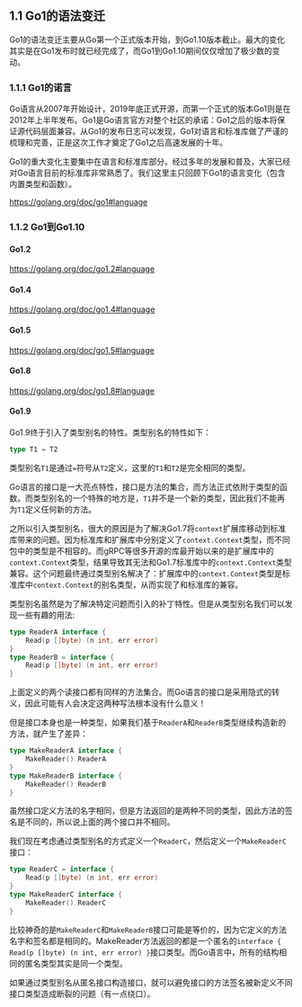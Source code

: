 ## 1.1 Go1的语法变迁

Go1的语法变迁主要从Go第一个正式版本开始，到Go1.10版本截止。最大的变化其实是在Go1发布时就已经完成了，而Go1到Go1.10期间仅仅增加了极少数的变动。

### 1.1.1 Go1的诺言

Go语言从2007年开始设计，2019年底正式开源，而第一个正式的版本Go1则是在2012年上半年发布。Go1是Go语言官方对整个社区的承诺：Go1之后的版本将保证源代码层面兼容。从Go1的发布日志可以发现，Go1对语言和标准库做了严谨的梳理和完善，正是这次工作才奠定了Go1之后高速发展的十年。

Go1的重大变化主要集中在语言和标准库部分。经过多年的发展和普及，大家已经对Go语言目前的标准库非常熟悉了。我们这里主只回顾下Go1的语言变化（包含内置类型和函数）。

https://golang.org/doc/go1#language


### 1.1.2 Go1到Go1.10

#### Go1.2

https://golang.org/doc/go1.2#language

#### Go1.4

https://golang.org/doc/go1.4#language


#### Go1.5

https://golang.org/doc/go1.5#language


#### Go1.8

https://golang.org/doc/go1.8#language

#### Go1.9

Go1.9终于引入了类型别名的特性。类型别名的特性如下：

```go
type T1 = T2
```

类型别名`T1`是通过`=`符号从`T2`定义，这里的`T1`和`T2`是完全相同的类型。

Go语言的接口是一大亮点特性，接口是方法的集合，而方法正式依附于类型的函数。而类型别名的一个特殊的地方是，`T1`并不是一个新的类型，因此我们不能再为`T1`定义任何新的方法。

之所以引入类型别名，很大的原因是为了解决Go1.7将`context`扩展库移动到标准库带来的问题。因为标准库和扩展库中分别定义了`context.Context`类型，而不同包中的类型是不相容的。而gRPC等很多开源的库最开始以来的是扩展库中的`context.Context`类型，结果导致其无法和Go1.7标准库中的`context.Context`类型兼容。这个问题最终通过类型别名解决了：扩展库中的`context.Context`类型是标准库中`context.Context`的别名类型，从而实现了和标准库的兼容。

类型别名虽然是为了解决特定问题而引入的补丁特性。但是从类型别名我们可以发现一些有趣的用法:

```go
type ReaderA interface {
	Read(p []byte) (n int, err error)
}
type ReaderB = interface {
	Read(p []byte) (n int, err error)
}
```

上面定义的两个读接口都有同样的方法集合。而Go语言的接口是采用隐式的转义，因此可能有人会决定这两种写法根本没有什么意义！

但是接口本身也是一种类型，如果我们基于`ReaderA`和`ReaderB`类型继续构造新的方法，就产生了差异：

```go
type MakeReaderA interface {
	MakeReader() ReaderA
}
type MakeReaderB interface {
	MakeReader() ReaderB
}
```

虽然接口定义方法的名字相同，但是方法返回的是两种不同的类型，因此方法的签名是不同的，所以说上面的两个接口并不相同。

我们现在考虑通过类型别名的方式定义一个`ReaderC`，然后定义一个`MakeReaderC`接口：

```go
type ReaderC = interface {
	Read(p []byte) (n int, err error)
}
type MakeReaderC interface {
	MakeReader() ReaderC
}
```

比较神奇的是`MakeReaderC`和`MakeReaderB`接口可能是等价的，因为它定义的方法名字和签名都是相同的。MakeReader方法返回的都是一个匿名的`interface { Read(p []byte) (n int, err error) }`接口类型。而Go语言中，所有的结构相同的匿名类型其实是同一个类型。

如果通过类型别名从匿名接口构造接口，就可以避免接口的方法签名被新定义不同接口类型造成断裂的问题（有一点绕口）。

